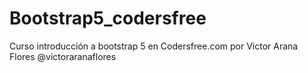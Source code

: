 # Bootstrap5_codersfree
Curso introducción a bootstrap 5 en Codersfree.com por Victor Arana Flores  @victoraranaflores
